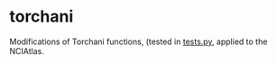 # torchani

Modifications of Torchani functions, (tested in [tests.py](tests.py), applied to the NCIAtlas.

